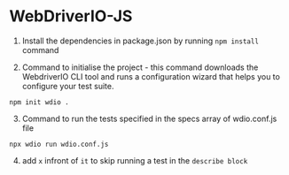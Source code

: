 # WebDriverIO-JS

1. Install the dependencies in package.json by running `npm install` command

2. Command to initialise the project - this command downloads the WebdriverIO CLI tool and runs a configuration wizard that helps you to configure your test suite.

`npm init wdio .`

3. Command to run the tests specified in the specs array of wdio.conf.js file

`npx wdio run wdio.conf.js`

4. add `x` infront of `it` to skip running a test in the `describe block`

